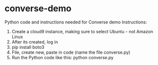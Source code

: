 # converse-demo
Python code and instructions needed for Converse demo
Instructions:
1. Create a cloud9 instance, making sure to select Ubuntu - not Amazon Linux
2. After its created, log in
3. pip install boto3
4. File, create new, paste in code (name the file converse.py)
5. Run the Python code like this: python converse.py
